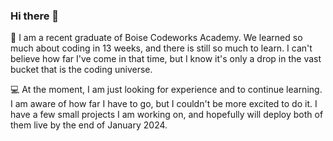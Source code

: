 ### Hi there 👋

<!--
**BlakeLawatch/blakelawatch** is a ✨ _special_ ✨ repository because its `README.md` (this file) appears on your GitHub profile.

Here are some ideas to get you started:

- 🔭 I’m currently working on ...
- 🌱 I’m currently learning ...
- 👯 I’m looking to collaborate on ...
- 🤔 I’m looking for help with ...
- 💬 Ask me about ...
- 📫 How to reach me: ...
- 😄 Pronouns: ...
- ⚡ Fun fact: ...
-->

🏫 I am a recent graduate of Boise Codeworks Academy. We learned so much about coding in 13 weeks, and there is still so much to learn. I can't believe how far I've come in that time, but I know it's only a drop in the vast bucket that is the coding universe.

💻 At the moment, I am just looking for experience and to continue learning. I am aware of how far I have to go, but I couldn't be more excited to do it. I have a few small projects I am working on, and hopefully will deploy both of them live by the end of January 2024.
